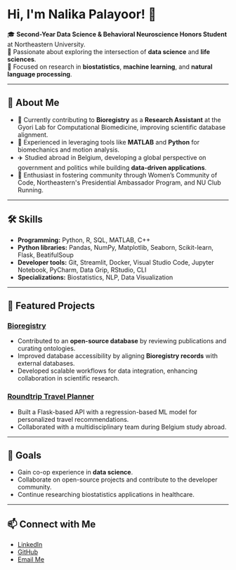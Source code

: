 # Hi, I'm Nalika Palayoor! 👋

🎓 **Second-Year Data Science & Behavioral Neuroscience Honors Student** at Northeastern University.  
🌱 Passionate about exploring the intersection of **data science** and **life sciences**.  
🔬 Focused on research in **biostatistics**, **machine learning**, and **natural language processing**.  

---

## 🌱 About Me  
- 🧠 Currently contributing to **Bioregistry** as a **Research Assistant** at the Gyori Lab for Computational Biomedicine, improving scientific database alignment.  
- 🔬 Experienced in leveraging tools like **MATLAB** and **Python** for biomechanics and motion analysis.  
- ✈️ Studied abroad in Belgium, developing a global perspective on government and politics while building **data-driven applications**.  
- 🏃 Enthusiast in fostering community through Women’s Community of Code, Northeastern's Presidential Ambassador Program, and NU Club Running.

---

## 🛠 Skills  
- **Programming:** Python, R, SQL, MATLAB, C++
- **Python libraries:** Pandas, NumPy, Matplotlib, Seaborn, Scikit-learn, Flask, BeatifulSoup 
- **Developer tools:** Git, Streamlit, Docker, Visual Studio Code, Jupyter Notebook, PyCharm, Data Grip, RStudio, CLI
- **Specializations:** Biostatistics, NLP, Data Visualization  

---

## 🌟 Featured Projects  
### [Bioregistry](https://github.com/your-repo-link)  
- Contributed to an **open-source database** by reviewing publications and curating ontologies.  
- Improved database accessibility by aligning **Bioregistry records** with external databases.  
- Developed scalable workflows for data integration, enhancing collaboration in scientific research.

### [Roundtrip Travel Planner](https://github.com/your-repo-link)  
- Built a Flask-based API with a regression-based ML model for personalized travel recommendations.  
- Collaborated with a multidisciplinary team during Belgium study abroad.  


---

## 🚀 Goals  
- Gain co-op experience in **data science**.
- Collaborate on open-source projects and contribute to the developer community.  
- Continue researching biostatistics applications in healthcare.  

---

## 📫 Connect with Me  
- [LinkedIn](https://linkedin.com/in/nalika-palayoor)  
- [GitHub](https://github.com/nalikapalayoor)  
- [Email Me](mailto:palayoor.n@northeastern.edu)  

